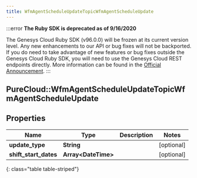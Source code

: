 ```yaml
---
title: WfmAgentScheduleUpdateTopicWfmAgentScheduleUpdate
---
```


:::error
**The Ruby SDK is deprecated as of 9/16/2020**

The Genesys Cloud Ruby SDK (v96.0.0) will be frozen at its current version level. Any new enhancements to our API or bug fixes will not be backported. If you do need to take advantage of new features or bug fixes outside the Genesys Cloud Ruby SDK, you will need to use the Genesys Cloud REST endpoints directly. More information can be found in the [Official Announcement](https://developer.mypurecloud.com/forum/t/announcement-genesys-cloud-ruby-sdk-end-of-life/8850).
:::


## PureCloud::WfmAgentScheduleUpdateTopicWfmAgentScheduleUpdate

## Properties

|Name | Type | Description | Notes|
|------------ | ------------- | ------------- | -------------|
| **update_type** | **String** |  | [optional] |
| **shift_start_dates** | **Array&lt;DateTime&gt;** |  | [optional] |
{: class="table table-striped"}


